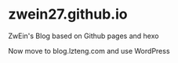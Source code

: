 # zwein27.github.io
ZwEin's Blog based on Github pages and hexo

Now move to blog.lzteng.com and use WordPress

